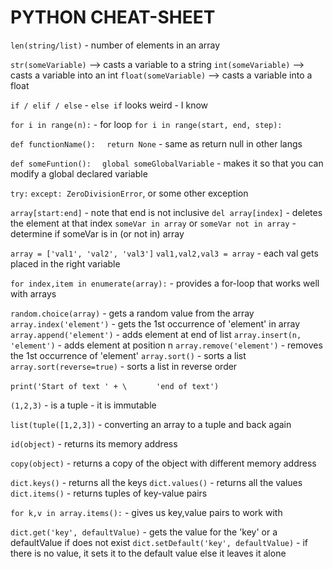 # PYTHON CHEAT-SHEET

`len(string/list)` - number of elements in an array

`str(someVariable)`   --> casts a variable to a string
`int(someVariable)`   --> casts a variable into an int 
`float(someVariable)` --> casts a variable into a float

`if / elif / else` - `else if` looks weird - I know

`for i in range(n):` - for loop
`for i in range(start, end, step):`

`def functionName():`
`  return None` - same as return null in other langs

`def someFuntion():`
`  global someGlobalVariable` -  makes it so that you can modify a global declared variable

`try:`
`except: ZeroDivisionError`, or some other exception

`array[start:end]` - note that end is not inclusive
`del array[index]` - deletes the element at that index
`someVar in array` or `someVar not in array` - determine if someVar is in (or not in) array

`array = ['val1', 'val2', 'val3']`
`val1,val2,val3 = array` - each val gets placed in the right variable

`for index,item in enumerate(array):` - provides a for-loop that works well with arrays

`random.choice(array)` - gets a random value from the array
`array.index('element')` - gets the 1st occurrence of 'element' in array
`array.append('element')` - adds element at end of list
`array.insert(n, 'element')` - adds element at position n
`array.remove('element')` - removes the 1st occurrence of 'element'
`array.sort()` - sorts a list
`array.sort(reverse=true)` - sorts a list in reverse order

`print('Start of text ' + \`
`      'end of text')`

`(1,2,3)` - is a tuple -  it is immutable

`list(tuple([1,2,3])` - converting an array to a tuple and back again

`id(object)` - returns its memory address

`copy(object)` - returns a copy of the object with different memory address

`dict.keys()` - returns all the keys
`dict.values()` - returns all the values
`dict.items()` - returns tuples of key-value pairs

`for k,v in array.items():` - gives us key,value pairs to work with

`dict.get('key', defaultValue)` - gets the value for the 'key' or a defaultValue if does not exist
`dict.setDefault('key', defaultValue)` - if there is no value, it sets it to the default value else it leaves it alone


